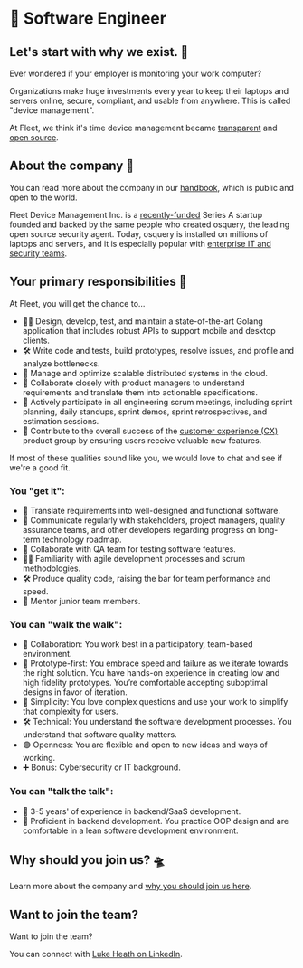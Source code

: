 # 🚀 Software Engineer

## Let's start with why we exist. 📡

Ever wondered if your employer is monitoring your work computer?

Organizations make huge investments every year to keep their laptops and servers online, secure, compliant, and usable from anywhere. This is called "device management".

At Fleet, we think it's time device management became [transparent](https://fleetdm.com/transparency) and [open source](https://fleetdm.com/handbook/company#open-source).


## About the company 🌈

You can read more about the company in our [handbook](https://fleetdm.com/handbook/company), which is public and open to the world.

Fleet Device Management Inc. is a [recently-funded](https://techcrunch.com/2022/04/28/fleet-nabs-20m-to-enable-enterprises-to-manage-their-devices/) Series A startup founded and backed by the same people who created osquery, the leading open source security agent. Today, osquery is installed on millions of laptops and servers, and it is especially popular with [enterprise IT and security teams](https://www.linuxfoundation.org/press/press-release/the-linux-foundation-announces-intent-to-form-new-foundation-to-support-osquery-community).


## Your primary responsibilities 🔭

At Fleet, you will get the chance to…

- 🧑‍🔬 Design, develop, test, and maintain a state-of-the-art Golang application that includes robust APIs to support mobile and desktop clients.
- 🛠️ Write code and tests, build prototypes, resolve issues, and profile and analyze bottlenecks.
- 💭 Manage and optimize scalable distributed systems in the cloud.
- 🤝 Collaborate closely with product managers to understand requirements and translate them into actionable specifications.
- 🚀 Actively participate in all engineering scrum meetings, including sprint planning, daily standups, sprint demos, sprint retrospectives, and estimation sessions.
- 🌟 Contribute to the overall success of the [customer cxperience (CX)](https://fleetdm.com/handbook/company/development-groups#customer-experience-group) product group by ensuring users receive valuable new features.

If most of these qualities sound like you, we would love to chat and see if we're a good fit.

### You "get it":

- 🦉 Translate requirements into well-designed and functional software.
- 🤝 Communicate regularly with stakeholders, project managers, quality assurance teams, and other developers regarding progress on long-term technology roadmap.
- 🧪 Collaborate with QA team for testing software features.
- 🏃‍♂️ Familiarity with agile development processes and scrum methodologies.
- 🛠️ Produce quality code, raising the bar for team performance and speed.
- 📖 Mentor junior team members.

### You can "walk the walk":

- 🤝 Collaboration: You work best in a participatory, team-based environment.
- 🚀 Prototype-first: You embrace speed and failure as we iterate towards the right solution. You have hands-on experience in creating low and high fidelity prototypes. You’re comfortable accepting suboptimal designs in favor of iteration.
- 🧬 Simplicity: You love complex questions and use your work to simplify that complexity for users.
- 🛠️ Technical: You understand the software development processes. You understand that software quality matters.
- 🟣 Openness: You are flexible and open to new ideas and ways of working.
- ➕ Bonus: Cybersecurity or IT background.

### You can "talk the talk":

- 💭 3-5 years' of experience in backend/SaaS development.
- 🦉 Proficient in backend development. You practice OOP design and are comfortable in a lean software development environment. 

## Why should you join us? 🛸

Learn more about the company and [why you should join us here](https://fleetdm.com/handbook/company#is-it-any-good).


## Want to join the team?

Want to join the team?

You can connect with [Luke Heath on LinkedIn](https://www.linkedin.com/in/lukeheath/).
<meta name="maintainedBy" value="lukeheath">
